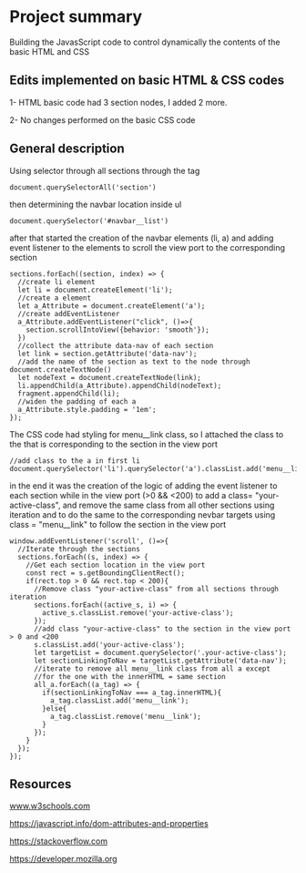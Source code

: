 # Project summary

Building the JavasScript code to control dynamically the contents of the basic HTML and CSS

## Edits implemented on basic HTML & CSS codes

1- HTML basic code had 3 section nodes, I added 2 more.

2- No changes performed on the basic CSS code  

## General description
Using selector through all sections through the tag <section>

```
document.querySelectorAll('section')
```
then determining the navbar location inside ul
```
document.querySelector('#navbar__list')
```

after that started the creation of the navbar elements (li, a) and adding event listener to the elements to scroll the view port to the corresponding section
```
sections.forEach((section, index) => {
  //create li element
  let li = document.createElement('li');
  //create a element
  let a_Attribute = document.createElement('a');
  //create addEventListener
  a_Attribute.addEventListener("click", ()=>{
    section.scrollIntoView({behavior: 'smooth'});
  })
  //collect the attribute data-nav of each section
  let link = section.getAttribute('data-nav');
  //add the name of the section as text to the node through document.createTextNode()
  let nodeText = document.createTextNode(link);
  li.appendChild(a_Attribute).appendChild(nodeText);
  fragment.appendChild(li);
  //widen the padding of each a
  a_Attribute.style.padding = '1em';
});
```
The CSS code had styling for menu__link class, so I attached the class to the <a> that is corresponding to the section in the view port
```
//add class to the a in first li
document.querySelector('li').querySelector('a').classList.add('menu__link');

```

in the end it was the creation of the logic of adding the event listener to each section while in the view port (>0 && <200) to add a class= "your-active-class", and remove the same class from all other sections using iteration
and to do the same to the corresponding nevbar targets using class = "menu__link" to follow the section in the view port
```
window.addEventListener('scroll', ()=>{
  //Iterate through the sections
  sections.forEach((s, index) => {
    //Get each section location in the view port
    const rect = s.getBoundingClientRect();
    if(rect.top > 0 && rect.top < 200){
      //Remove class "your-active-class" from all sections through iteration
      sections.forEach((active_s, i) => {
        active_s.classList.remove('your-active-class');
      });
      //add class "your-active-class" to the section in the view port > 0 and <200
      s.classList.add('your-active-class');
      let targetList = document.querySelector('.your-active-class');
      let sectionLinkingToNav = targetList.getAttribute('data-nav');
      //iterate to remove all menu__link class from all a except
      //for the one with the innerHTML = same section
      all_a.forEach((a_tag) => {
        if(sectionLinkingToNav === a_tag.innerHTML){
          a_tag.classList.add('menu__link');
        }else{
          a_tag.classList.remove('menu__link');
        }
      });
    }
  });
});
```

## Resources
www.w3schools.com

https://javascript.info/dom-attributes-and-properties

https://stackoverflow.com

https://developer.mozilla.org
